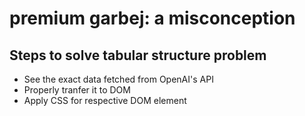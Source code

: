 # premium garbej: a misconception

## Steps to solve tabular structure problem
- See the exact data fetched from OpenAI's API
- Properly tranfer it to DOM
- Apply CSS for respective DOM element
